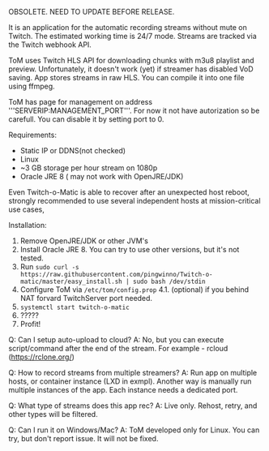 OBSOLETE. NEED TO UPDATE BEFORE RELEASE.

It is an application for the automatic recording streams without mute on Twitch. The estimated working time is 24/7  mode. Streams are tracked via the Twitch webhook API.

ToM uses Twitch HLS API for downloading chunks with m3u8 playlist and preview. Unfortunately, it doesn't work (yet) if streamer has disabled VoD saving. App stores streams in raw HLS. You can compile it into one file using ffmpeg. 

ToM has page for management on address '''SERVERIP:MANAGEMENT_PORT'''. For now it not have autorization so be carefull. You can disable it by setting port to 0.

Requirements:
* Static IP or DDNS(not checked)
* Linux
* ~3 GB storage per hour stream on 1080p
* Oracle JRE 8 ( may not work with OpenJRE/JDK)

Even Twitch-o-Matic is able to recover after an unexpected host reboot, strongly recommended to use several independent hosts at mission-critical use cases,

Installation:
1. Remove OpenJRE/JDK or other JVM's
2. Install Oracle JRE 8. You can try to use other versions, but it's not tested.
3. Run ```sudo curl -s https://raw.githubusercontent.com/pingwinno/Twitch-o-matic/master/easy_install.sh | sudo bash /dev/stdin ```
4. Configure ToM via ```/etc/tom/config.prop```
4.1. (optional) if you behind NAT forvard TwitchServer port needed.
5. ```systemctl start twitch-o-matic```
6. ?????
7. Profit!

Q: Can I setup auto-upload to cloud?
А: No, but you can execute script/command after the end of the stream.
For example - rcloud (https://rclone.org/)

Q: How to record streams from multiple streamers?
А: Run app on multiple hosts, or container instance (LXD in exmpl). Another way is manually run multiple instances of the app. Each instance needs a dedicated port.

Q: What type of streams does this app rec?
A: Live only. Rehost, retry, and other types will be filtered.

Q: Can I run it on Windows/Mac?
A: ToM developed only for Linux. You can try, but don't report issue. It will not be fixed.
